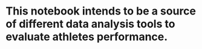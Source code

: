 # This notebook intends to be a source of different data analysis tools to evaluate athletes performance.
